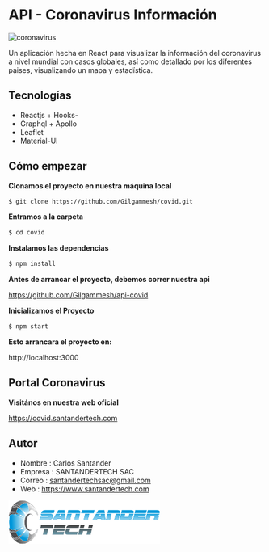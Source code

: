 # API - Coronavirus Información

![coronavirus](https://github.com/Gilgammesh/covid/blob/master/public/img/bg.jpg)

Un aplicación hecha en React para visualizar la información del coronavirus a nivel mundial con casos 
globales, así como detallado por los diferentes paises, visualizando un mapa y estadística.

## Tecnologías

- Reactjs + Hooks- 
- Graphql + Apollo
- Leaflet
- Material-UI

## Cómo empezar

**Clonamos el proyecto en nuestra máquina local**

```sh
$ git clone https://github.com/Gilgammesh/covid.git
```

**Entramos a la carpeta**

```sh
$ cd covid
```

**Instalamos las dependencias**

```sh
$ npm install
```

**Antes de arrancar el proyecto, debemos correr nuestra api**

https://github.com/Gilgammesh/api-covid

**Inicializamos el Proyecto**

```sh
$ npm start
```

**Esto arrancara el proyecto en:**

http://localhost:3000

## Portal Coronavirus

**Visitános en nuestra web oficial**

https://covid.santandertech.com

## Autor

- Nombre : Carlos Santander
- Empresa : SANTANDERTECH SAC
- Correo : santandertechsac@gmail.com
- Web : https://www.santandertech.com

![autor](https://github.com/Gilgammesh/covid/blob/master/public/img/autor.png)
